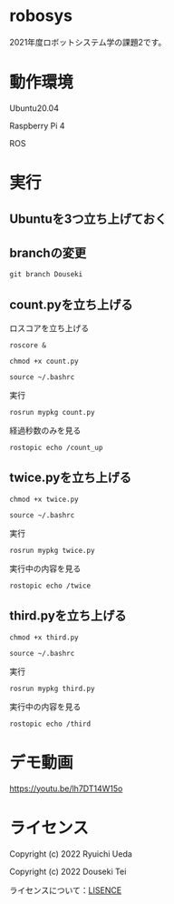 # robosys
2021年度ロボットシステム学の課題2です。

# 動作環境
Ubuntu20.04

Raspberry Pi 4

ROS

# 実行

Ubuntuを3つ立ち上げておく
---
## branchの変更
 ```
 git branch Douseki
 ```

## count.pyを立ち上げる

ロスコアを立ち上げる
 ```
roscore &
 ```
 ```
chmod +x count.py
 ```
  ```
source ~/.bashrc
 ```
 実行
 ```
rosrun mypkg count.py
 ```
 経過秒数のみを見る
 ```
rostopic echo /count_up
 ```
## twice.pyを立ち上げる
  ```
chmod +x twice.py
 ```
  ```
source ~/.bashrc
 ```
 実行
 ```
rosrun mypkg twice.py
 ```
 実行中の内容を見る
 ```
rostopic echo /twice
 ```
## third.pyを立ち上げる
  ```
chmod +x third.py
 ```
  ```
source ~/.bashrc
 ```
 実行
 ```
rosrun mypkg third.py
 ```
 実行中の内容を見る
 ```
rostopic echo /third
 ```
# デモ動画

https://youtu.be/lh7DT14W15o

# ライセンス
Copyright (c) 2022 Ryuichi Ueda

Copyright (c) 2022 Douseki Tei

ライセンスについて：[LISENCE](https://github.com/hiro2001/mypkg/blob/main/LICENSE)
